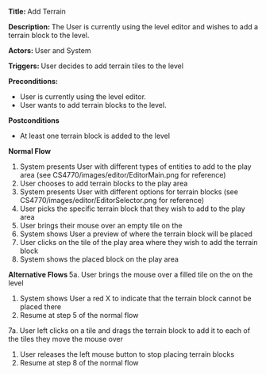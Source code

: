 ﻿<strong> Title: </strong> Add Terrain

<strong> Description: </strong> The User is currently using the level editor and wishes to add a terrain block to the level.

<strong> Actors: </strong> User and System

<strong> Triggers: </strong> User decides to add terrain tiles to the level

<strong> Preconditions: </strong>

<ul>
<li>User is currently using the level editor.</li>
<li>User wants to add terrain blocks to the level.</li>
</ul>

<strong> Postconditions </strong>

<ul>
<li>At least one terrain block is added to the level</li>
</ul>

<strong> Normal Flow </strong>

<ol>
<li> System presents User with different types of entities to add to the play area (see CS4770/images/editor/EditorMain.png for reference)</li>
<li>User chooses to add terrain blocks to the play area</li>
<li>System presents User with different options for terrain blocks (see CS4770/images/editor/EditorSelector.png for reference)</li>
<li>User picks the specific terrain block that they wish to add to the play area</li>
<li>User brings their mouse over an empty tile on the</li>
<li>System shows User a preview of where the terrain block will be placed</li>
<li>User clicks on the tile of the play area where they wish to add the terrain block</li>
<li>System shows the placed block on the play area</li>
</ol>

<strong> Alternative Flows </strong>
5a. User brings the mouse over a filled tile on the on the level 
<ol>
<li>System shows User a red X to indicate that the terrain block cannot be placed there</li>
<li>Resume at step 5 of the normal flow</li>
</ol>

7a. User left clicks on a tile and drags the terrain block to add it to each of the tiles they move the mouse over
<ol><li>User releases the left mouse button to stop placing terrain blocks</li>
<li>Resume at step 8 of the normal flow</li></ol> 

